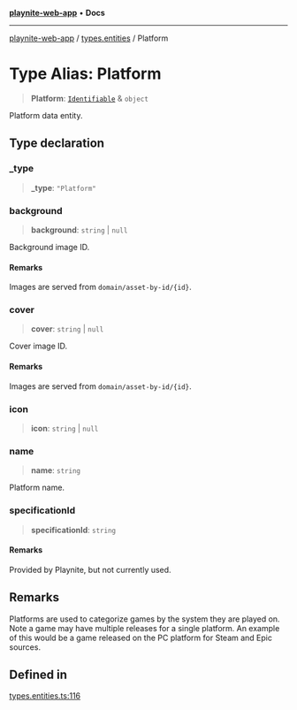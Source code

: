 [**playnite-web-app**](../../README.md) • **Docs**

***

[playnite-web-app](../../README.md) / [types.entities](../README.md) / Platform

# Type Alias: Platform

> **Platform**: [`Identifiable`](Identifiable.md) & `object`

Platform data entity.

## Type declaration

### \_type

> **\_type**: `"Platform"`

### background

> **background**: `string` \| `null`

Background image ID.

#### Remarks

Images are served from `domain/asset-by-id/{id}`.

### cover

> **cover**: `string` \| `null`

Cover image ID.

#### Remarks

Images are served from  `domain/asset-by-id/{id}`.

### icon

> **icon**: `string` \| `null`

### name

> **name**: `string`

Platform name.

### specificationId

> **specificationId**: `string`

#### Remarks

Provided by Playnite, but not currently used.

## Remarks

Platforms are used to categorize games by the system they are played on. Note a game may have multiple releases for a single platform. An example of this would be a game released on the PC platform for Steam and Epic sources.

## Defined in

[types.entities.ts:116](https://github.com/andrew-codes/playnite-web/blob/b3004c8cfdb1942d3d0b12745b9fad8b8c4fd686/apps/playnite-web/src/server/data/types.entities.ts#L116)
